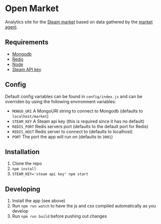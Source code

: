 Open Market
===========

Analytics site for the [Steam market](http://steamcommunity.com/market/) based on data gathered by the [market agent](https://github.com/alvinl/market-agent).

## Requirements
- [Mongodb](http://www.mongodb.org/)
- [Redis](http://redis.io/)
- [Node](http://nodejs.org/)
- [Steam API key](http://steamcommunity.com/dev)

## Config
Default config variables can be found in `config/index.js` and can be overriden by using the following environment variables:
- `MONGO_URI` A MongoURI string to connect to Mongodb (defaults to `localhost/market`)
- `STEAM_KEY` A Steam api key (this is required since it has no default)
- `REDIS_PORT` Redis servers port (defaults to the default port for Redis)
- `REDIS_HOST` Redis server to connect to (defaults to localhost)
- `PORT` The port the app will run on (defaults to `3001`)

## Installation
1. Clone the repo
2. `npm install`
3. `STEAM_KEY='steam api key' npm start`

## Developing
1. Install the app (see above)
2. Run `npm run watch` to have the js and css compiled automatically as you develop
3. Run `npm run build` before pushing out changes